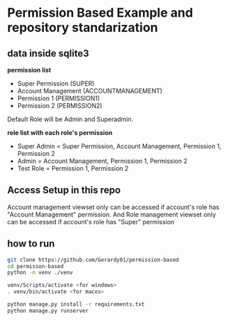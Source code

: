# Permission Based Example and repository standarization



## data inside sqlite3

**permission list**
- Super Permission (SUPER)
- Account Management (ACCOUNTMANAGEMENT)
- Permission 1 (PERMISSION1)
- Permission 2 (PERMISSION2)

Default Role will be Admin and Superadmin.

**role list with each role's permission**
- Super Admin = Super Permission, Account Management, Permission 1, Permission 2
- Admin = Account Management, Permission 1, Permission 2
- Test Role = Permission 1, Permission 2


## Access Setup in this repo

Account management viewset only can be accessed if account's role has "Account Management" permission. And
Role management viewset only can be accessed if account's role has "Super" permission


## how to run

```bash
git clone https://github.com/Gerardy01/permission-based
cd permisson-based
python -m venv ./venv

venv/Scripts/activate <for windows>
. venv/bin/activate <for macos>

python manage.py install -r requirements.txt
python manage.py runserver




